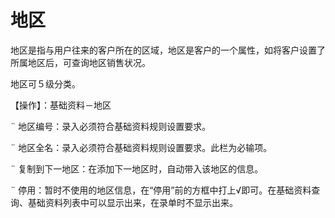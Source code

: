 # 地区

地区是指与用户往来的客户所在的区域，地区是客户的一个属性，如将客户设置了所属地区后，可查询地区销售状况。

地区可５级分类。

【操作】：基础资料－地区

¨ 地区编号：录入必须符合基础资料规则设置要求。

¨ 地区全名：录入必须符合基础资料规则设置要求。此栏为必输项。

¨ 复制到下一地区：在添加下一地区时，自动带入该地区的信息。

¨ 停用：暂时不使用的地区信息，在“停用”前的方框中打上√即可。在基础资料查询、基础资料列表中可以显示出来，在录单时不显示出来。
